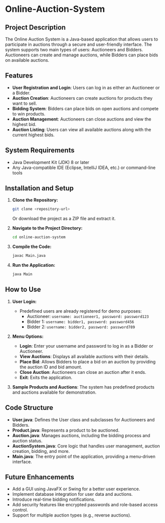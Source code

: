 # Online-Auction-System

## Project Description

The Online Auction System is a Java-based application that allows users to participate in auctions through a secure and user-friendly interface. The system supports two main types of users: Auctioneers and Bidders. Auctioneers can create and manage auctions, while Bidders can place bids on available auctions.

## Features

- **User Registration and Login**: Users can log in as either an Auctioneer or a Bidder.
- **Auction Creation**: Auctioneers can create auctions for products they want to sell.
- **Bidding System**: Bidders can place bids on open auctions and compete to win products.
- **Auction Management**: Auctioneers can close auctions and view the highest bid.
- **Auction Listing**: Users can view all available auctions along with the current highest bids.

## System Requirements

- Java Development Kit (JDK) 8 or later
- Any Java-compatible IDE (Eclipse, IntelliJ IDEA, etc.) or command-line tools

## Installation and Setup

1. **Clone the Repository:**
    ```bash
    git clone <repository-url>
    ```
    Or download the project as a ZIP file and extract it.

2. **Navigate to the Project Directory:**
    ```bash
    cd online-auction-system
    ```

3. **Compile the Code:**
    ```bash
    javac Main.java
    ```

4. **Run the Application:**
    ```bash
    java Main
    ```

## How to Use

1. **User Login:**
    - Predefined users are already registered for demo purposes:
      - Auctioneer: `username: auctioneer1, password: password123`
      - Bidder 1: `username: bidder1, password: password456`
      - Bidder 2: `username: bidder2, password: password789`

2. **Menu Options:**
    - **Login**: Enter your username and password to log in as a Bidder or Auctioneer.
    - **View Auctions**: Displays all available auctions with their details.
    - **Place Bid**: Allows Bidders to place a bid on an auction by providing the auction ID and bid amount.
    - **Close Auction**: Auctioneers can close an auction after it ends.
    - **Exit**: Exits the application.

3. **Sample Products and Auctions**: The system has predefined products and auctions available for demonstration.

## Code Structure

- **User.java**: Defines the User class and subclasses for Auctioneers and Bidders.
- **Product.java**: Represents a product to be auctioned.
- **Auction.java**: Manages auctions, including the bidding process and auction status.
- **AuctionSystem.java**: Core logic that handles user management, auction creation, bidding, and more.
- **Main.java**: The entry point of the application, providing a menu-driven interface.

## Future Enhancements

- Add a GUI using JavaFX or Swing for a better user experience.
- Implement database integration for user data and auctions.
- Introduce real-time bidding notifications.
- Add security features like encrypted passwords and role-based access control.
- Support for multiple auction types (e.g., reverse auctions).
